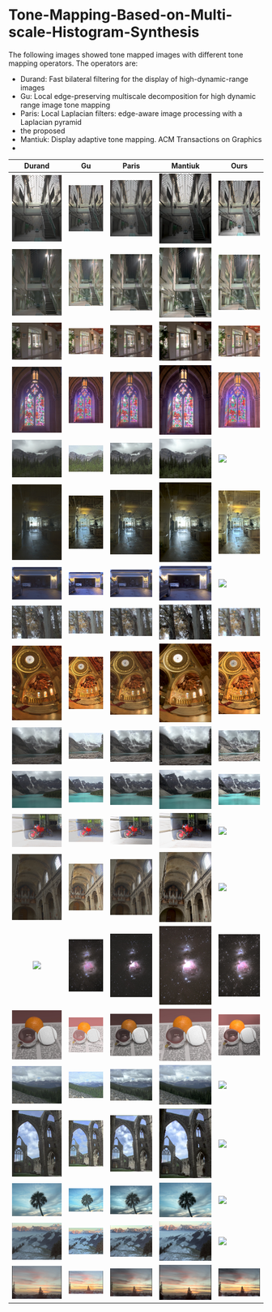 # Tone-Mapping-Based-on-Multi-scale-Histogram-Synthesis

The following images showed tone mapped images with different tone mapping operators. The operators are: 

- Durand: Fast bilateral filtering for the display of high-dynamic-range images
- Gu: Local edge-preserving multiscale decomposition for high dynamic range image tone mapping
- Paris: Local Laplacian filters: edge-aware image processing with a Laplacian pyramid
- the proposed
- Mantiuk: Display adaptive tone mapping. ACM Transactions on Graphics
- 







|                           Durand                           |                         Gu                         |                          Paris                           | Mantiuk                                                 | Ours                                     |
| :--------------------------------------------------------: | :------------------------------------------------: | :------------------------------------------------------: | ------------------------------------------------------- | ---------------------------------------- |
| ![Durand](./images/AtriumMorning/AtriumMorning_durand.jpg) | ![Gu](./images/AtriumMorning/AtriumMorning_Gu.jpg) | ![Paris](./images/AtriumMorning/AtriumMorning_paris.jpg) | ![](./images/AtriumMorning/AtriumMorning_mantiuk08.jpg) | ![Ours](./images/AtriumMorning/Ours.png) |
|            ![](./images/AtriumNight/durand.jpg)            |          ![](./images/AtriumNight/gu.jpg)          |           ![](./images/AtriumNight/paris.jpg)            | ![](./images/AtriumNight/mantiuk.jpg)                   | ![](./images/AtriumNight/ours.png)       |
|              ![](./images/belgium/durand.jpg)              |            ![](./images/belgium/Gu.jpg)            |             ![](./images/belgium/paris.jpg)              | ![](./images/belgium/mantiuk.jpg)                       | ![](./images/belgium/ours.png)           |
|             ![](./images/cathedral/durand.jpg)             |           ![](./images/cathedral/gu.jpg)           |            ![](./images/cathedral/paris.jpg)             | ![](./images/cathedral/mantiuk.jpg)                     | ![](./images/cathedral/ours.png)         |
|             ![](./images/crowfoot/durand.jpg)              |           ![](./images/crowfoot/gu.jpg)            |             ![](./images/crowfoot/paris.jpg)             | ![](./images/crowfoot/mantiuk.jpg)                      | ![](./images/crowfoot/ours.png)          |
|           ![](./images/designCenter/durand.jpg)            |         ![](./images/designCenter/gu.jpg)          |           ![](./images/designCenter/paris.jpg)           | ![](./images/designCenter/mantiuk.jpg)                  | ![](./images/designCenter/ours.png)      |
|              ![](./images/garage/durand.jpg)               |            ![](./images/garage/gu.jpg)             |              ![](./images/garage/paris.jpg)              | ![](./images/garage/mantiuk.jpg)                        | ![](./images/garage/ours.png)            |
|               ![](images\groveD\durand.jpg)                |             ![](images\groveD\gu.jpg)              |               ![](images\groveD\paris.jpg)               | ![](images\groveD\mantiuk.jpg)                          | ![](images\groveD\ours.png)              |
|             ![](./images/memorial/durand.jpg)              |           ![](./images/memorial/gu.jpg)            |             ![](./images/memorial/paris.jpg)             | ![](./images/memorial/mantiuk.jpg)                      | ![](./images/memorial/ours.png)          |
|              ![](images/Moraine1/durand.jpg)               |            ![](images/Moraine1/gu.jpg)             |              ![](images/Moraine1/paris.jpg)              | ![](images/Moraine1/mantiuk.jpg)                        | ![](images/Moraine1/ours.png)            |
|              ![](images/Moraine2/durand.jpg)               |            ![](images/Moraine2/gu.jpg)             |              ![](images/Moraine2/paris.jpg)              | ![](images/Moraine2/mantiuk.jpg)                        | ![](images/Moraine2/ours.png)            |
|               ![](./images/moto/durand.jpg)                |             ![](./images/moto/gu.jpg)              |               ![](./images/moto/paris.jpg)               | ![](./images/moto/mantiuk.jpg)                          | ![](./images/moto/ours.png)              |
|         ![](./images/nancy_cathedral_2/durand.jpg)         |       ![](./images/nancy_cathedral_2/gu.jpg)       |        ![](./images/nancy_cathedral_2/paris.jpg)         | ![](./images/nancy_cathedral_2/mantiuk.jpg)             | ![](./images/nancy_cathedral_2/ours.png) |
|               ![](./images/orion/durand.jpg)               |             ![](./images/orion/gu.jpg)             |              ![](./images/orion/paris.jpg)               | ![](./images/orion/mantiuk.jpg)                         | ![](./images/orion/ours.png)             |
|              ![](./images/rend01/durand.jpg)               |            ![](./images/rend01/gu.jpg)             |              ![](./images/rend01/paris.jpg)              | ![](./images/rend01/mantiuk.jpg)                        | ![](./images/rend01/ours.png)            |
|             ![](./images/Rockies3b/durand.jpg)             |           ![](./images/Rockies3b/gu.jpg)           |            ![](./images/Rockies3b/paris.jpg)             | ![](./images/Rockies3b/mantiuk.jpg)                     | ![](./images/Rockies3b/ours.png)         |
|             ![](./images/tinterna/durand.jpg)              |           ![](./images/tinterna/gu.jpg)            |             ![](./images/tinterna/paris.jpg)             | ![](./images/tinterna/mantiuk.jpg)                      | ![](./images/tinterna/ours.png)          |
|                ![](./images/tmN/durand.jpg)                |              ![](./images/tmN/gu.jpg)              |               ![](./images/tmN/paris.jpg)                | ![](./images/tmN/mantiuk.jpg)                           | ![](./images/tmN/ours.png)               |
|            ![](./images/Vernicular/durand.jpg)             |          ![](./images/Vernicular/gu.jpg)           |            ![](./images/Vernicular/paris.jpg)            | ![](./images/Vernicular/mantiuk.jpg)                    | ![](./images/Vernicular/ours.png)        |
|            ![](./images/vinesunset/durand.jpg)             |          ![](./images/vinesunset/gu.jpg)           |            ![](./images/vinesunset/paris.jpg)            | ![](./images/vinesunset/mantiuk.jpg)                    | ![](./images/vinesunset/ours.png)        |







